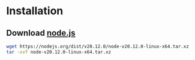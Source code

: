 # Installation

## Download [node.js](https://nodejs.org/en/download/prebuilt-binaries)

```bash
wget https://nodejs.org/dist/v20.12.0/node-v20.12.0-linux-x64.tar.xz
tar -xvf node-v20.12.0-linux-x64.tar.xz
```

